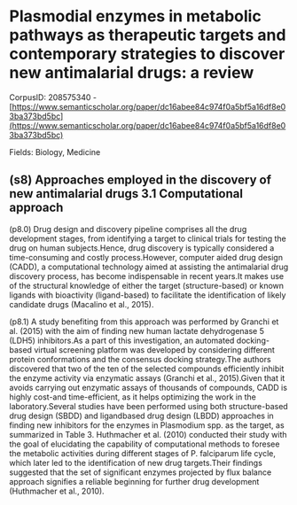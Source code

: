 # Plasmodial enzymes in metabolic pathways as therapeutic targets and contemporary strategies to discover new antimalarial drugs: a review

CorpusID: 208575340 - [https://www.semanticscholar.org/paper/dc16abee84c974f0a5bf5a16df8e03ba373bd5bc](https://www.semanticscholar.org/paper/dc16abee84c974f0a5bf5a16df8e03ba373bd5bc)

Fields: Biology, Medicine

## (s8) Approaches employed in the discovery of new antimalarial drugs 3.1 Computational approach
(p8.0) Drug design and discovery pipeline comprises all the drug development stages, from identifying a target to clinical trials for testing the drug on human subjects.Hence, drug discovery is typically considered a time-consuming and costly process.However, computer aided drug design (CADD), a computational technology aimed at assisting the antimalarial drug discovery process, has become indispensable in recent years.It makes use of the structural knowledge of either the target (structure-based) or known ligands with bioactivity (ligand-based) to facilitate the identification of likely candidate drugs (Macalino et al., 2015).

(p8.1) A study benefiting from this approach was performed by Granchi et al. (2015) with the aim of finding new human lactate dehydrogenase 5 (LDH5) inhibitors.As a part of this investigation, an automated docking-based virtual screening platform was developed by considering different protein conformations and the consensus docking strategy.The authors discovered that two of the ten of the selected compounds efficiently inhibit the enzyme activity via enzymatic assays (Granchi et al., 2015).Given that it avoids carrying out enzymatic assays of thousands of compounds, CADD is highly cost-and time-efficient, as it helps optimizing the work in the laboratory.Several studies have been performed using both structure-based drug design (SBDD) and ligandbased drug design (LBDD) approaches in finding new inhibitors for the enzymes in Plasmodium spp. as the target, as summarized in Table 3. Huthmacher et al. (2010) conducted their study with the goal of elucidating the capability of computational methods to foresee the metabolic activities during different stages of P. falciparum life cycle, which later led to the identification of new drug targets.Their findings suggested that the set of significant enzymes projected by flux balance approach signifies a reliable beginning for further drug development (Huthmacher et al., 2010).
